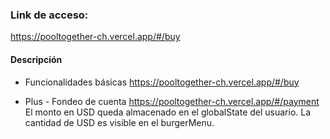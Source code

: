 ### Link de acceso:
https://pooltogether-ch.vercel.app/#/buy

#### Descripción
* Funcionalidades básicas
https://pooltogether-ch.vercel.app/#/buy

* Plus - Fondeo de cuenta
https://pooltogether-ch.vercel.app/#/payment
El monto en USD queda almacenado en el globalState del usuario. La cantidad de USD es visible en el burgerMenu.


